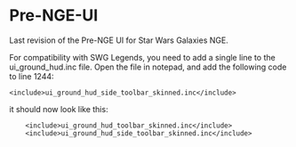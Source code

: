 # Pre-NGE-UI
Last revision of the Pre-NGE UI for Star Wars Galaxies NGE.

For compatibility with SWG Legends, you need to add a single line to the ui_ground_hud.inc file. Open the file in notepad,
and add the following code to line 1244:

    <include>ui_ground_hud_side_toolbar_skinned.inc</include>

it should now look like this:

		<include>ui_ground_hud_toolbar_skinned.inc</include>
		<include>ui_ground_hud_side_toolbar_skinned.inc</include>
